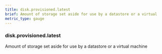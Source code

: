 ```yaml
---
title: disk.provisioned.latest
brief: Amount of storage set aside for use by a datastore or a virtual machine
metric_type: gauge
---
```

### disk.provisioned.latest

Amount of storage set aside for use by a datastore or a virtual machine